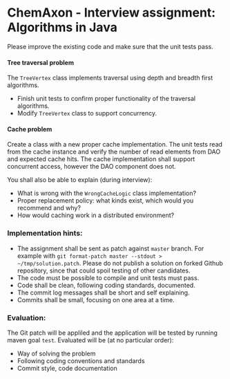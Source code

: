 # ChemAxon - Interview assignment: Algorithms in Java
Please improve the existing code and make sure that the unit tests pass.

#### Tree traversal problem
The `TreeVertex` class implements traversal using depth and breadth first algorithms. 
* Finish unit tests to confirm proper functionality of the traversal algorithms.
* Modify `TreeVertex` class to support concurrency.

#### Cache problem
Create a class with a new proper cache implementation. The unit tests read from the cache instance and verify the number of read elements from DAO and expected cache hits. The cache implementation shall support concurrent access, however the DAO component does not. 

You shall also be able to explain (during interview):
* What is wrong with the `WrongCacheLogic` class implementation?
* Proper replacement policy: what kinds exist, which would you recommend and why?
* How would caching work in a distributed environment?

### Implementation hints:
* The assignment shall be sent as patch against `master` branch.
For example with `git format-patch master --stdout > ~/tmp/solution.patch`. Please do not publish a solution on
forked Github repository, since that could spoil testing of other candidates.
* The code must be possible to compile and unit tests must pass.
* Code shall be clean, following coding standards, documented.
* The commit log messages shall be short and self explaining.
* Commits shall be small, focusing on one area at a time.


### Evaluation:
The Git patch will be appliled and the application will be tested by running maven goal `test`. Evaluated will be (at no particular order):
* Way of solving the problem
* Following coding conventions and standards
* Commit style, code documentation


